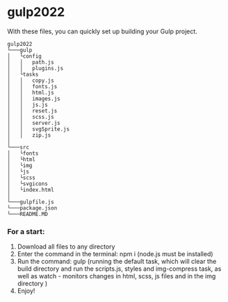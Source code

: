 # gulp2022

With these files, you can quickly set up building your Gulp project.

```
gulp2022
└───gulp
│   └config
│   │   path.js
│   │   plugins.js
│   └tasks
│   │   copy.js
│   │   fonts.js
│   │   html.js
│   │   images.js
│   │   js.js
│   │   reset.js
│   │   scss.js
│   │   server.js
│   │   svgSprite.js
│   │   zip.js
│
└───src
│   └fonts
│   └html
│   └img
│   └js
│   └scss
│   └svgicons
│   └index.html
│
└───gulpfile.js
└───package.json
└───README.MD
```

### For a start:

1. Download all files to any directory
2. Enter the command in the terminal: npm i (node.js must be installed)
3. Run the command: gulp (running the default task, which will clear the build directory and run the scripts.js, styles and img-compress task, as well as watch - monitors changes in html, scss, js files and in the img directory )
4. Enjoy!